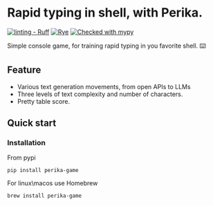 # Rapid typing in shell, with Perika. 
[![linting - Ruff](https://img.shields.io/endpoint?url=https://raw.githubusercontent.com/astral-sh/ruff/main/assets/badge/v2.json)](https://github.com/astral-sh/ruff) 
[![Rye](https://img.shields.io/endpoint?url=https://raw.githubusercontent.com/astral-sh/rye/main/artwork/badge.json)](https://rye.astral.sh)
[![Checked with mypy](https://www.mypy-lang.org/static/mypy_badge.svg)](https://mypy-lang.org/)

Simple console game, for training rapid typing in you favorite shell. ⌨️


## Feature
- Various text generation movements, from open APIs to LLMs
- Three levels of text complexity and number of characters.
- Pretty table score.

## Quick start


### Installation

From pypi

```shell
pip install perika-game
```

For linux\macos use Homebrew

```shell
brew install perika-game
```

